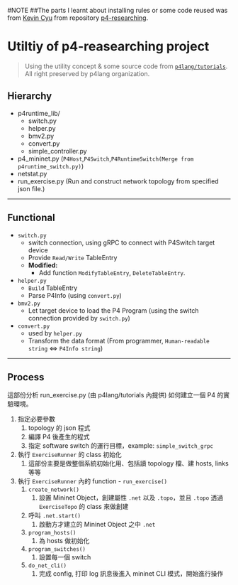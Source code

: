 #NOTE
##The parts I learnt about installing rules or some code reused was from [Kevin Cyu](https://github.com/kevinbird61) from repository [p4-researching](https://github.com/kevinbird61/p4-researching).

# Utiltiy of p4-reasearching project

> Using the utility concept & some source code from [`p4lang/tutorials`](https://github.com/p4lang/tutorials). All right preserved by p4lang organization.

## Hierarchy
* p4runtime_lib/
   * switch.py
   * helper.py
   * bmv2.py
   * convert.py
   * simple_controller.py
* p4_mininet.py (`P4Host`,`P4Switch`,`P4RuntimeSwitch(Merge from p4runtime_switch.py)`)
* netstat.py
* run_exercise.py (Run and construct network topology from specified json file.)

---

## Functional
* `switch.py`
    * switch connection, using gRPC to connect with P4Switch target device
    * Provide `Read/Write` TableEntry
    * **Modified:**
      * Add function `ModifyTableEntry`, `DeleteTableEntry`.
* `helper.py`
    * `Build` TableEntry
    * Parse P4Info (using `convert.py`)
* `bmv2.py`
    * Let target device to load the P4 Program (using the switch connection provided by `switch.py`)
* `convert.py`
    * used by `helper.py`
    * Transform the data format (From programmer, `Human-readable string` <=> `P4Info string`)
---
## Process

這部份分析 run_exercise.py (由 p4lang/tutorials 內提供) 如何建立一個 P4 的實驗環境。
1. 指定必要參數
    1. topology 的 json 程式
    2. 編譯 P4 後產生的程式
    3. 指定 software switch 的運行目標，example: `simple_switch_grpc`
2. 執行 `ExerciseRunner` 的 class 初始化
    1. 這部份主要是做整個系統初始化用、包括讀 topology 檔、建 hosts, links 等等
3. 執行 `ExerciseRunner` 內的 function - `run_exercise()`
    1. `create_network()` 
        1. 設置 Mininet Object，創建屬性 `.net` 以及 `.topo`，並且 `.topo` 透過 `ExerciseTopo` 的 class 來做創建
    2. 呼叫 `.net.start()`
        1. 啟動方才建立的 Mininet Object 之中 `.net`
    3. `program_hosts()`
        1. 為 hosts 做初始化
    4. `program_switches()`
        1. 設置每一個 switch
    5. `do_net_cli()`
        1. 完成 config, 打印 log 訊息後進入 mininet CLI 模式，開始進行操作
        
